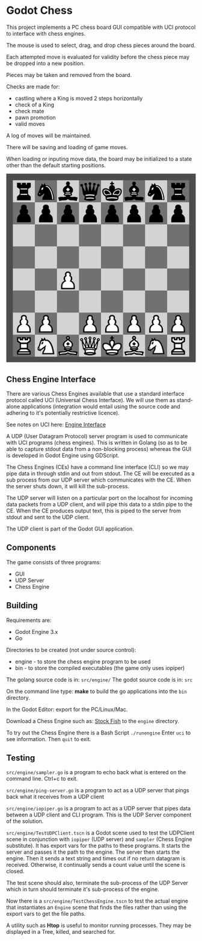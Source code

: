 # Godot Chess

This project implements a PC chess board GUI compatible with UCI protocol to interface with chess engines.

The mouse is used to select, drag, and drop chess pieces around the board.

Each attempted move is evaluated for validity before the chess piece may be dropped into a new position.

Pieces may be taken and removed from the board.

Checks are made for:
* castling where a King is moved 2 steps horizontally
* check of a King
* check mate
* pawn promotion
* valid moves

A log of moves will be maintained.

There will be saving and loading of game moves.

When loading or inputing move data, the board may be initialized to a state other than the default starting positions.

![The Board](social/board.png)

## Chess Engine Interface

There are various Chess Engines available that use a standard interface protocol called UCI (Universal Chess Interface). We will use them as stand-alone applications (integration would entail using the source code and adhering to it's potentially restrictive licence).

See notes on UCI here:  [Engine Interface](docs/engine-interface.txt)

A UDP (User Datagram Protocol) server program is used to communicate with UCI programs (chess engines). This is written in Golang (so as to be able to capture stdout data from a non-blocking process) whereas the GUI is developed in Godot Engine using GDScript.

The Chess Engines (CEs) have a command line interface (CLI) so we may pipe data in through stdin and out from stdout. The CE will be executed as a sub process from our UDP server which communicates with the CE. When the server shuts down, it will kill the sub-process.

The UDP server will listen on a particular port on the localhost for incoming data packets from a UDP client, and will pipe this data to a stdin pipe to the CE. When the CE produces output text, this is piped to the server from stdout and sent to the UDP client.

The UDP client is part of the Godot GUI application.

## Components
The game consists of three programs:
* GUI
* UDP Server
* Chess Engine

## Building
Requirements are:
* Godot Engine 3.x
* Go

Directories to be created (not under source control):
* engine - to store the chess engine program to be used
* bin - to store the compiled executables (the game only uses iopiper)

The golang source code is in: `src/engine/`
The godot source code is in: `src`

On the command line type: **make** to build the go applications into the `bin` directory.

In the Godot Editor: export for the PC/Linux/Mac.

Download a Chess Engine such as: [Stock Fish](https://stockfishchess.org/download/) to the `engine` directory.

To try out the Chess Engine there is a Bash Script `./runengine`
Enter `uci` to see information. Then `quit` to exit.

## Testing
`src/engine/sampler.go` is a program to echo back what is entered on the command line. Ctrl+c to exit.

`src/engine/ping-server.go` is a program to act as a UDP server that pings back what it receives from a UDP client

`src/engine/iopiper.go` is a program to act as a UDP server that pipes data between a UDP client and CLI program. This is the UDP Server component of the solution.

`src/engine/TestUDPClient.tscn` is a Godot scene used to test the UDPClient scene in conjunction with `iopiper` (UDP server) and `sampler` (Chess Engine substitute). It has export vars for the paths to these programs. It starts the server and passes it the path to the engine. The server then starts the engine. Then it sends a text string and times out if no return datagram is received. Otherwise, it continually sends a count value until the scene is closed.

The test scene should also, terminate the sub-process of the UDP Server which in turn should terminate it's sub-process of the engine.

Now there is a `src/engine/TestChessEngine.tscn` to test the actual engine that instantiates an `Engine` scene that finds the files rather than using the export vars to get the file paths.

A utility such as **Htop** is useful to monitor running processes. They may be displayed in a Tree, killed, and searched for.

